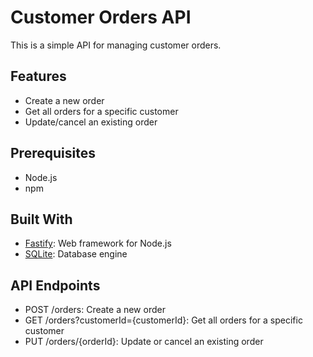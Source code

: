 # Customer Orders API

This is a simple API for managing customer orders.

## Features

- Create a new order
- Get all orders for a specific customer
- Update/cancel an existing order

## Prerequisites

- Node.js
- npm
  
## Built With

- [Fastify](https://www.fastify.io/): Web framework for Node.js
- [SQLite](https://www.sqlite.org/index.html): Database engine

## API Endpoints

* POST /orders: Create a new order
* GET /orders?customerId={customerId}: Get all orders for a specific customer
* PUT /orders/{orderId}: Update or cancel an existing order
